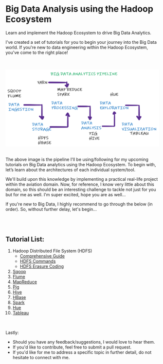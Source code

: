 # <b>Big Data Analysis using the Hadoop Ecosystem</b>
Learn and implement the Hadoop Ecosystem to drive Big Data Analytics.

I've created a set of tutorials for you to begin your journey into the Big Data world.
If you're new to data engineering within the Hadoop Ecosystem, you've come to the right place!

<br></br>
![Screenshot](Big_Data_Analytics_Pipeline.png "Big Data Analytics Pipeline")
<br></br>

The above image is the pipeline I'll be using/following for my upcoming tutorials on Big Data analytics using the Hadoop Ecosystem. To begin with, let’s learn about the architectures of each individual system/tool.

We'll build upon this knowledge by implementing a practical real-life project within the aviation domain. Now, for reference, I know very little about this domain, so this should be an interesting challenge to tackle not just for you but for me as well. I'm super excited, hope you are as well...

If you're new to Big Data, I highly recommend to go through the below (in order). So, without further delay, let's begin...

<br></br>

## <b>Tutorial List:</b>

1. Hadoop Distributed File System (HDFS)
    - [Comprehensive Guide](Data_Storeage/HDFS/Comprehensive_Guide.md)
    - [HDFS Commands](Data_Storeage/HDFS/Commands.md)
    - [HDFS Erasure Coding](Data_Storeage/Erasure_Coding.md)
2. [Sqoop](Data_Ingestion/Sqoop.md)
3. [Flume](Data_Ingestion/Flume.md)
4. [MapReduce](Data_Processing/MapReduce.md)
5. [Pig](Data_Analysis/Pig.md)
6. [Hive](Data_Analysis/Hive.md)
7. [HBase](Data_Storage/HBase.md)
8. [Spark](Data_Processing/Spark.md)
9. [Hue](Data_Exploration/Hue.md)
10. [Tableau](Data_Visualization/Tableau.md)

<br></br>
Lastly:

- Should you have any feedback/suggestions, I would love to hear them.
- If you'd like to contribute, feel free to submit a pull request.
- If you'd like for me to address a specific topic in further detail, do not hesitate to connect with me.
<br></br>
